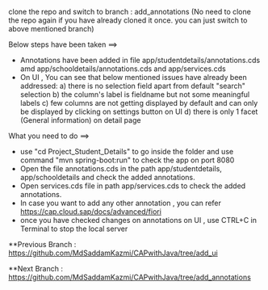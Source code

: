 clone the repo and switch to branch : add_annotations (No need to clone the repo again if you have already cloned it once. you can just switch to above mentioned branch)

Below steps have been taken ==>

* Annotations have been added in file app/studentdetails/annotations.cds amd app/schooldetails/annotations.cds and app/services.cds
* On UI , You can see that below mentioned issues have already been addressed: a) there is no selection field apart from default "search" selection b) the column's label is fieldname but not some meaningful labels c) few columns are not getting displayed by default and can only be displayed by clicking on settings button on UI d) there is only 1 facet (General information) on detail page


What you need to do ==>

* use "cd Project_Student_Details" to go inside the folder and use command "mvn spring-boot:run" to check the app on port 8080
* Open the file annotations.cds in the path app/studentdetails, app/schooldetails and check the added annotations.
* Open services.cds file in path app/services.cds to check the added annotations.
* In case you want to add any other annotation , you can refer https://cap.cloud.sap/docs/advanced/fiori
* once you have checked changes on annotations on UI , use CTRL+C in Terminal to stop the local server


**Previous Branch : https://github.com/MdSaddamKazmi/CAPwithJava/tree/add_ui

**Next Branch : https://github.com/MdSaddamKazmi/CAPwithJava/tree/add_annotations
